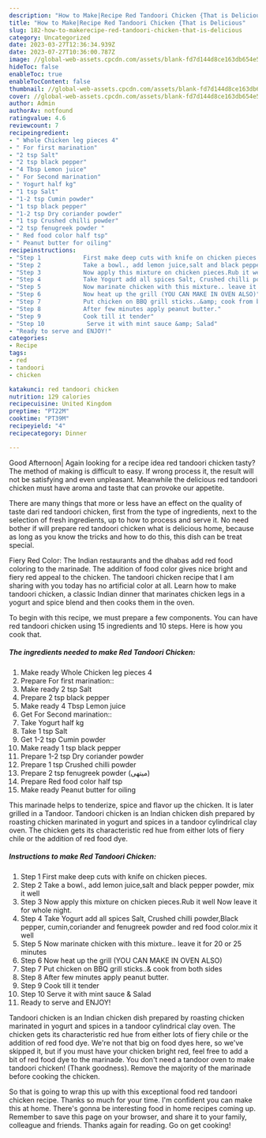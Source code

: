 ```yaml
---
description: "How to Make|Recipe Red Tandoori Chicken {That is Delicious"
title: "How to Make|Recipe Red Tandoori Chicken {That is Delicious"
slug: 182-how-to-makerecipe-red-tandoori-chicken-that-is-delicious
category: Uncategorized
date: 2023-03-27T12:36:34.939Z
date: 2023-07-27T10:36:00.787Z
image: //global-web-assets.cpcdn.com/assets/blank-fd7d144d8ce163db654e5a02c40b08a2775adb7897d16e4062681dc7e1b2800f.png
hideToc: false
enableToc: true
enableTocContent: false
thumbnail: //global-web-assets.cpcdn.com/assets/blank-fd7d144d8ce163db654e5a02c40b08a2775adb7897d16e4062681dc7e1b2800f.png
cover: //global-web-assets.cpcdn.com/assets/blank-fd7d144d8ce163db654e5a02c40b08a2775adb7897d16e4062681dc7e1b2800f.png
author: Admin
authorAv: notfound
ratingvalue: 4.6
reviewcount: 7
recipeingredient:
- " Whole Chicken leg pieces 4"
- " For first marination"
- "2 tsp Salt"
- "2 tsp black pepper"
- "4 Tbsp Lemon juice"
- " For Second marination"
- " Yogurt half kg"
- "1 tsp Salt"
- "1-2 tsp Cumin powder"
- "1 tsp black pepper"
- "1-2 tsp Dry coriander powder"
- "1 tsp Crushed chilli powder"
- "2 tsp fenugreek powder "
- " Red food color half tsp"
- " Peanut butter for oiling"
recipeinstructions:
- "Step 1            First make deep cuts with knife on chicken pieces."
- "Step 2            Take a bowl., add lemon juice,salt and black pepper powder, mix it well"
- "Step 3            Now apply this mixture on chicken pieces.Rub it well Now leave it for whole night."
- "Step 4            Take Yogurt add all spices Salt, Crushed chilli powder,Black pepper, cumin,coriander and fenugreek powder and red food color.mix it well"
- "Step 5            Now marinate chicken with this mixture.. leave it for 20 or 25 minutes"
- "Step 6            Now heat up the grill (YOU CAN MAKE IN OVEN ALSO)"
- "Step 7            Put chicken on BBQ grill sticks..&amp; cook from both sides"
- "Step 8            After few minutes apply peanut butter."
- "Step 9            Cook till it tender"
- "Step 10            Serve it with mint sauce &amp; Salad"
- "Ready to serve and ENJOY!"
categories:
- Recipe
tags:
- red
- tandoori
- chicken

katakunci: red tandoori chicken 
nutrition: 129 calories
recipecuisine: United Kingdom
preptime: "PT22M"
cooktime: "PT39M"
recipeyield: "4"
recipecategory: Dinner

---
```



Good Afternoon| Again looking for a recipe idea red tandoori chicken tasty? The method of making is difficult to easy. If wrong process it, the result will not be satisfying and even unpleasant. Meanwhile the delicious red tandoori chicken must have aroma and taste that can provoke our appetite.






There are many things that more or less have an effect on the quality of taste dari red tandoori chicken, first from the type of ingredients, next to the selection of fresh ingredients, up to how to process and serve it. No need bother if will prepare red tandoori chicken what is delicious home, because as long as you know the tricks and how to do this, this dish can be treat special.


Fiery Red Color: The Indian restaurants and the dhabas add red food coloring to the marinade. The addition of food color gives nice bright and fiery red appeal to the chicken. The tandoori chicken recipe that I am sharing with you today has no artificial color at all. Learn how to make tandoori chicken, a classic Indian dinner that marinates chicken legs in a yogurt and spice blend and then cooks them in the oven.


To begin with this recipe, we must prepare a few components. You can have red tandoori chicken using 15 ingredients and 10 steps. Here is how you cook that.

<!--inarticleads1-->

##### The ingredients needed to make Red Tandoori Chicken:

1. Make ready  Whole Chicken leg pieces 4
1. Prepare  For first marination::
1. Make ready 2 tsp Salt
1. Prepare 2 tsp black pepper
1. Make ready 4 Tbsp Lemon juice
1. Get  For Second marination::
1. Take  Yogurt half kg
1. Take 1 tsp Salt
1. Get 1-2 tsp Cumin powder
1. Make ready 1 tsp black pepper
1. Prepare 1-2 tsp Dry coriander powder
1. Prepare 1 tsp Crushed chilli powder
1. Prepare 2 tsp fenugreek powder (میتھی)
1. Prepare  Red food color half tsp
1. Make ready  Peanut butter for oiling


This marinade helps to tenderize, spice and flavor up the chicken. It is later grilled in a Tandoor. Tandoori chicken is an Indian chicken dish prepared by roasting chicken marinated in yogurt and spices in a tandoor cylindrical clay oven. The chicken gets its characteristic red hue from either lots of fiery chile or the addition of red food dye. 

<!--inarticleads2-->

##### Instructions to make Red Tandoori Chicken:

1. Step 1            First make deep cuts with knife on chicken pieces.
1. Step 2            Take a bowl., add lemon juice,salt and black pepper powder, mix it well
1. Step 3            Now apply this mixture on chicken pieces.Rub it well Now leave it for whole night.
1. Step 4            Take Yogurt add all spices Salt, Crushed chilli powder,Black pepper, cumin,coriander and fenugreek powder and red food color.mix it well
1. Step 5            Now marinate chicken with this mixture.. leave it for 20 or 25 minutes
1. Step 6            Now heat up the grill (YOU CAN MAKE IN OVEN ALSO)
1. Step 7            Put chicken on BBQ grill sticks..&amp; cook from both sides
1. Step 8            After few minutes apply peanut butter.
1. Step 9            Cook till it tender
1. Step 10            Serve it with mint sauce &amp; Salad
1. Ready to serve and ENJOY!

Tandoori chicken is an Indian chicken dish prepared by roasting chicken marinated in yogurt and spices in a tandoor cylindrical clay oven. The chicken gets its characteristic red hue from either lots of fiery chile or the addition of red food dye. We&#39;re not that big on food dyes here, so we&#39;ve skipped it, but if you must have your chicken bright red, feel free to add a bit of red food dye to the marinade. You don&#39;t need a tandoor oven to make tandoori chicken! (Thank goodness). Remove the majority of the marinade before cooking the chicken. 

So that is going to wrap this up with this exceptional food red tandoori chicken recipe. Thanks so much for your time. I'm confident you can make this at home. There's gonna be interesting food in home recipes coming up. Remember to save this page on your browser, and share it to your family, colleague and friends. Thanks again for reading. Go on get cooking!
